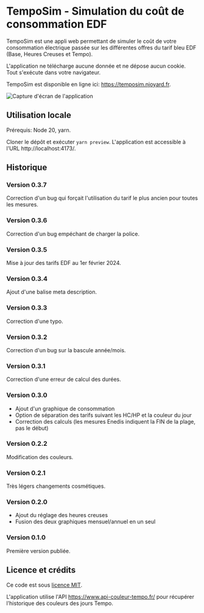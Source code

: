 # TempoSim - Simulation du coût de consommation EDF

TempoSim est une appli web permettant de simuler le coût de votre consommation
électrique passée sur les différentes offres du tarif bleu EDF (Base, Heures
Creuses et Tempo).

L'application ne télécharge aucune donnée et ne dépose aucun cookie. Tout
s'exécute dans votre navigateur.

TempoSim est disponible en ligne ici: https://temposim.njoyard.fr.

![Capture d'écran de l'application](screenshots/mensuel.png)

## Utilisation locale

Prérequis: Node 20, yarn.

Cloner le dépôt et exécuter `yarn preview`. L'application est accessible à
l'URL http://localhost:4173/.

## Historique

### Version 0.3.7

Correction d'un bug qui forçait l'utilisation du tarif le plus ancien pour toutes les mesures.

### Version 0.3.6

Correction d'un bug empéchant de charger la police.

### Version 0.3.5

Mise à jour des tarifs EDF au 1er février 2024.

### Version 0.3.4

Ajout d'une balise meta description.

### Version 0.3.3

Correction d'une typo.

### Version 0.3.2

Correction d'un bug sur la bascule année/mois.

### Version 0.3.1

Correction d'une erreur de calcul des durées.

### Version 0.3.0

- Ajout d'un graphique de consommation
- Option de séparation des tarifs suivant les HC/HP et la couleur du jour
- Correction des calculs (les mesures Enedis indiquent la FIN de la plage, pas le début)

### Version 0.2.2

Modification des couleurs.

### Version 0.2.1

Très légers changements cosmétiques.

### Version 0.2.0

- Ajout du réglage des heures creuses
- Fusion des deux graphiques mensuel/annuel en un seul

### Version 0.1.0

Première version publiée.

## Licence et crédits

Ce code est sous [licence MIT](LICENSE.md).

L'application utilise l'API https://www.api-couleur-tempo.fr/ pour récupérer
l'historique des couleurs des jours Tempo.
